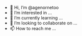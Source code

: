 - 👋 Hi, I’m @agenornetoo
- 👀 I’m interested in ...
- 🌱 I’m currently learning ...
- 💞️ I’m looking to collaborate on ...
- 📫 How to reach me ...

<!---
agenornetoo/agenornetoo is a ✨ special ✨ repository because its `README.md` (this file) appears on your GitHub profile.
You can click the Preview link to take a look at your changes.
--->

